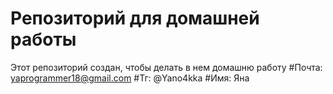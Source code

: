 # Репозиторий для домашней работы

Этот репозиторий создан, чтобы делать в нем домашню работу
#Почта: yaprogrammer18@gmail.com
#Тг: @Yano4kka
#Имя: Яна

